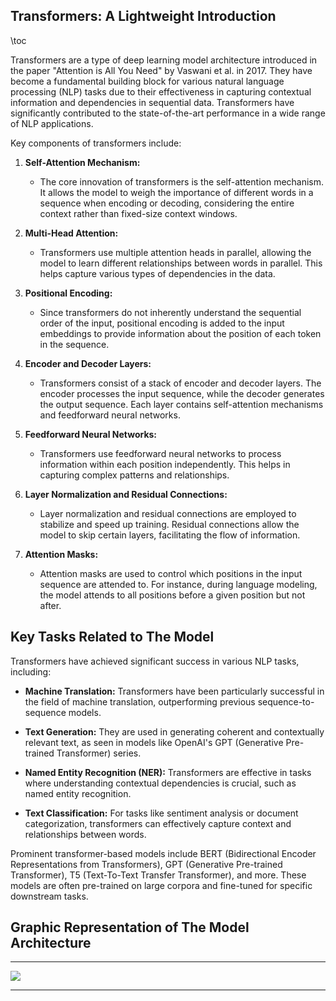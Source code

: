 ## Transformers: A Lightweight Introduction 

\toc

Transformers are a type of deep learning model architecture introduced in the paper "Attention is All You Need" by Vaswani et al. in 2017. They have become a fundamental building block for various natural language processing (NLP) tasks due to their effectiveness in capturing contextual information and dependencies in sequential data. Transformers have significantly contributed to the state-of-the-art performance in a wide range of NLP applications.

Key components of transformers include:

1. **Self-Attention Mechanism:**
   - The core innovation of transformers is the self-attention mechanism. It allows the model to weigh the importance of different words in a sequence when encoding or decoding, considering the entire context rather than fixed-size context windows.

2. **Multi-Head Attention:**
   - Transformers use multiple attention heads in parallel, allowing the model to learn different relationships between words in parallel. This helps capture various types of dependencies in the data.

3. **Positional Encoding:**
   - Since transformers do not inherently understand the sequential order of the input, positional encoding is added to the input embeddings to provide information about the position of each token in the sequence.

4. **Encoder and Decoder Layers:**
   - Transformers consist of a stack of encoder and decoder layers. The encoder processes the input sequence, while the decoder generates the output sequence. Each layer contains self-attention mechanisms and feedforward neural networks.

5. **Feedforward Neural Networks:**
   - Transformers use feedforward neural networks to process information within each position independently. This helps in capturing complex patterns and relationships.

6. **Layer Normalization and Residual Connections:**
   - Layer normalization and residual connections are employed to stabilize and speed up training. Residual connections allow the model to skip certain layers, facilitating the flow of information.

7. **Attention Masks:**
   - Attention masks are used to control which positions in the input sequence are attended to. For instance, during language modeling, the model attends to all positions before a given position but not after.

## Key Tasks Related to The Model
Transformers have achieved significant success in various NLP tasks, including:

- **Machine Translation:** Transformers have been particularly successful in the field of machine translation, outperforming previous sequence-to-sequence models.

- **Text Generation:** They are used in generating coherent and contextually relevant text, as seen in models like OpenAI's GPT (Generative Pre-trained Transformer) series.

- **Named Entity Recognition (NER):** Transformers are effective in tasks where understanding contextual dependencies is crucial, such as named entity recognition.

- **Text Classification:** For tasks like sentiment analysis or document categorization, transformers can effectively capture context and relationships between words.

Prominent transformer-based models include BERT (Bidirectional Encoder Representations from Transformers), GPT (Generative Pre-trained Transformer), T5 (Text-To-Text Transfer Transformer), and more. These models are often pre-trained on large corpora and fine-tuned for specific downstream tasks.

## Graphic Representation of The Model Architecture

---

![](../extras/connectionism/trnsfmr.png) 


---

